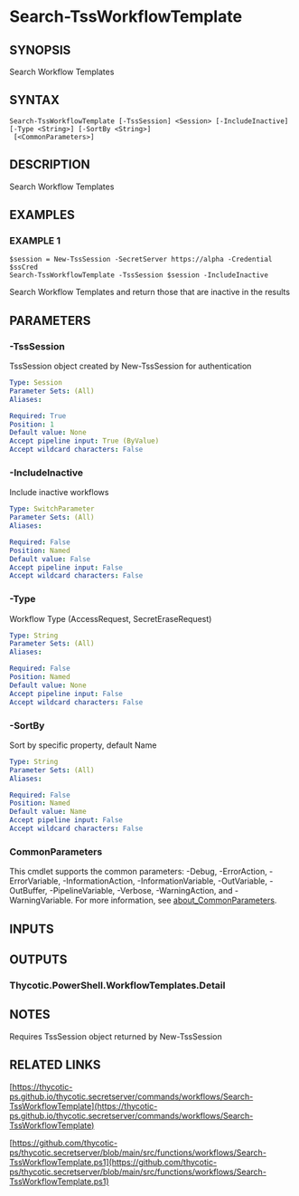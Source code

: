 # Search-TssWorkflowTemplate

## SYNOPSIS
Search Workflow Templates

## SYNTAX

```
Search-TssWorkflowTemplate [-TssSession] <Session> [-IncludeInactive] [-Type <String>] [-SortBy <String>]
 [<CommonParameters>]
```

## DESCRIPTION
Search Workflow Templates

## EXAMPLES

### EXAMPLE 1
```
$session = New-TssSession -SecretServer https://alpha -Credential $ssCred
Search-TssWorkflowTemplate -TssSession $session -IncludeInactive
```

Search Workflow Templates and return those that are inactive in the results

## PARAMETERS

### -TssSession
TssSession object created by New-TssSession for authentication

```yaml
Type: Session
Parameter Sets: (All)
Aliases:

Required: True
Position: 1
Default value: None
Accept pipeline input: True (ByValue)
Accept wildcard characters: False
```

### -IncludeInactive
Include inactive workflows

```yaml
Type: SwitchParameter
Parameter Sets: (All)
Aliases:

Required: False
Position: Named
Default value: False
Accept pipeline input: False
Accept wildcard characters: False
```

### -Type
Workflow Type (AccessRequest, SecretEraseRequest)

```yaml
Type: String
Parameter Sets: (All)
Aliases:

Required: False
Position: Named
Default value: None
Accept pipeline input: False
Accept wildcard characters: False
```

### -SortBy
Sort by specific property, default Name

```yaml
Type: String
Parameter Sets: (All)
Aliases:

Required: False
Position: Named
Default value: Name
Accept pipeline input: False
Accept wildcard characters: False
```

### CommonParameters
This cmdlet supports the common parameters: -Debug, -ErrorAction, -ErrorVariable, -InformationAction, -InformationVariable, -OutVariable, -OutBuffer, -PipelineVariable, -Verbose, -WarningAction, and -WarningVariable. For more information, see [about_CommonParameters](http://go.microsoft.com/fwlink/?LinkID=113216).

## INPUTS

## OUTPUTS

### Thycotic.PowerShell.WorkflowTemplates.Detail
## NOTES
Requires TssSession object returned by New-TssSession

## RELATED LINKS

[https://thycotic-ps.github.io/thycotic.secretserver/commands/workflows/Search-TssWorkflowTemplate](https://thycotic-ps.github.io/thycotic.secretserver/commands/workflows/Search-TssWorkflowTemplate)

[https://github.com/thycotic-ps/thycotic.secretserver/blob/main/src/functions/workflows/Search-TssWorkflowTemplate.ps1](https://github.com/thycotic-ps/thycotic.secretserver/blob/main/src/functions/workflows/Search-TssWorkflowTemplate.ps1)

